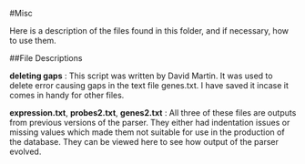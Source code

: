 #Misc

Here is a description of the files found in this folder, and if necessary, how to use them. 

##File Descriptions

**deleting gaps** : This script was written by David Martin. It was used to delete error causing gaps in the text file genes.txt. I have saved it incase it comes in handy for other files.

**expression.txt**, **probes2.txt**, **genes2.txt** : All three of these files are outputs from previous versions of the parser. They either had indentation issues or missing values which made them not suitable for use in the production of the database. They can be viewed here to see how output of the parser evolved. 

